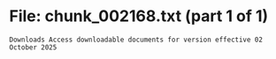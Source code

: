 ﻿# File: chunk_002168.txt (part 1 of 1)
```
Downloads Access downloadable documents for version effective 02 October 2025
```

